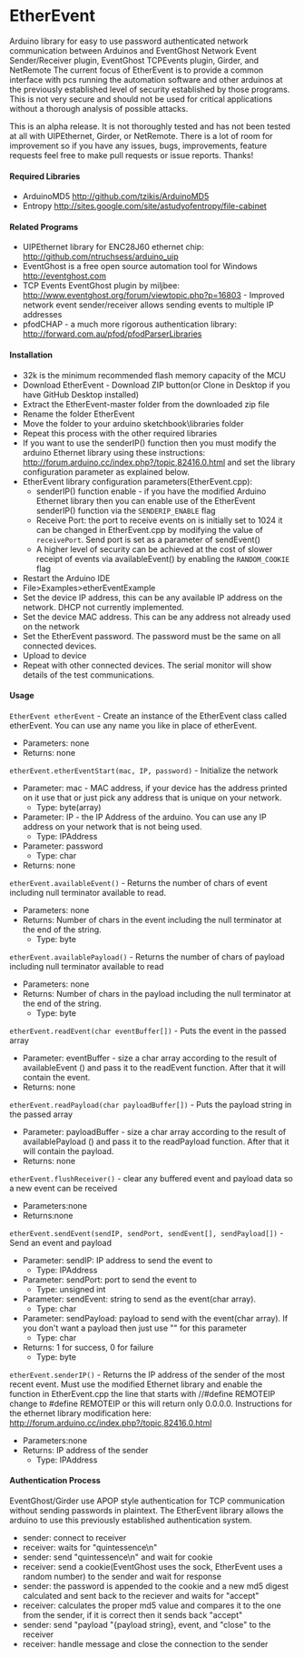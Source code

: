 EtherEvent
==========

Arduino library for easy to use password authenticated network communication between Arduinos and EventGhost Network Event Sender/Receiver plugin, EventGhost TCPEvents plugin, Girder, and NetRemote
The current focus of EtherEvent is to provide a common interface with pcs running the automation software and other arduinos at the previously established level of security established by those programs. This is not very secure and should not be used for critical applications without a thorough analysis of possible attacks.

This is an alpha release. It is not thoroughly tested and has not been tested at all with UIPEthernet, Girder, or NetRemote. There is a lot of room for improvement so if you have any issues, bugs, improvements, feature requests feel free to make pull requests or issue reports. Thanks!

#### Required Libraries
- ArduinoMD5 http://github.com/tzikis/ArduinoMD5
- Entropy http://sites.google.com/site/astudyofentropy/file-cabinet

#### Related Programs
- UIPEthernet library for ENC28J60 ethernet chip: http://github.com/ntruchsess/arduino_uip
- EventGhost is a free open source automation tool for Windows http://eventghost.com
- TCP Events EventGhost plugin by miljbee: http://www.eventghost.org/forum/viewtopic.php?p=16803 - Improved network event sender/receiver allows sending events to multiple IP addresses
- pfodCHAP - a much more rigorous authentication library: http://forward.com.au/pfod/pfodParserLibraries

#### Installation
- 32k is the minimum recommended flash memory capacity of the MCU
- Download EtherEvent - Download ZIP button(or Clone in Desktop if you have GitHub Desktop installed)
- Extract the EtherEvent-master folder from the downloaded zip file
- Rename the folder EtherEvent
- Move the folder to your arduino sketchbook\libraries folder
- Repeat this process with the other required libraries
- If you want to use the senderIP() function then you must modify the arduino Ethernet library using these instructions: http://forum.arduino.cc/index.php?/topic,82416.0.html and set the library configuration parameter as explained below.
- EtherEvent library configuration parameters(EtherEvent.cpp):
  - senderIP() function enable - if you have the modified Arduino Ethernet library then you can enable use of the EtherEvent senderIP() function via the `SENDERIP_ENABLE` flag
  - Receive Port: the port to receive events on is initially set to 1024 it can be changed in EtherEvent.cpp by modifying the value of `receivePort`. Send port is set as a parameter of sendEvent()
  - A higher level of security can be achieved at the cost of slower receipt of events via availableEvent() by enabling the `RANDOM_COOKIE` flag  
- Restart the Arduino IDE
- File>Examples>etherEventExample
- Set the device IP address, this can be any available IP address on the network. DHCP not currently implemented.
- Set the device MAC address. This can be any address not already used on the network
- Set the EtherEvent password. The password must be the same on all connected devices.
- Upload to device
- Repeat with other connected devices. The serial monitor will show details of the test communications.

#### Usage
`EtherEvent etherEvent` - Create an instance of the EtherEvent class called etherEvent. You can use any name you like in place of etherEvent.
- Parameters: none
- Returns: none

`etherEvent.etherEventStart(mac, IP, password)` - Initialize the network
- Parameter: mac - MAC address, if your device has the address printed on it use that or just pick any address that is unique on your network.
  - Type: byte(array)
- Parameter: IP - the IP Address of the arduino. You can use any IP address on your network that is not being used.
  - Type: IPAddress
- Parameter: password
  - Type: char
- Returns: none

`etherEvent.availableEvent()` - Returns the number of chars of event including null terminator available to read.
- Parameters: none
- Returns: Number of chars in the event including the null terminator at the end of the string.
  - Type: byte

`etherEvent.availablePayload()` - Returns the number of chars of payload including null terminator available to read
- Parameters: none
- Returns: Number of chars in the payload including the null terminator at the end of the string.
  - Type: byte

`etherEvent.readEvent(char eventBuffer[])` - Puts the event in the passed array
- Parameter: eventBuffer - size a char array according to the result of availableEvent () and pass it to the readEvent  function. After that it will contain the event.
- Returns: none

`etherEvent.readPayload(char payloadBuffer[])` - Puts the payload string in the passed array
- Parameter: payloadBuffer - size a char array according to the result of availablePayload () and pass it to the readPayload  function. After that it will contain the payload.
- Returns: none   

`etherEvent.flushReceiver()` - clear any buffered event and payload data so a new event can be received
- Parameters:none
- Returns:none

`etherEvent.sendEvent(sendIP, sendPort, sendEvent[], sendPayload[])` - Send an event and payload
- Parameter: sendIP: IP address to send the event to
  - Type: IPAddress
- Parameter: sendPort: port to send the event to
  - Type: unsigned int
- Parameter: sendEvent: string to send as the event(char array).
  - Type: char
- Parameter: sendPayload: payload to send with the event(char array). If you don't want a payload then just use "" for this parameter
  - Type: char
- Returns: 1 for success, 0 for failure
  - Type: byte

`etherEvent.senderIP()` - Returns the IP address of the sender of the most recent event. Must use the modified Ethernet library and enable the function in EtherEvent.cpp the line that starts with //#define REMOTEIP change to #define REMOTEIP or this will return only 0.0.0.0. Instructions for the ethernet library modification here: http://forum.arduino.cc/index.php?/topic,82416.0.html
- Parameters:none
- Returns: IP address of the sender
  - Type: IPAddress


#### Authentication Process
EventGhost/Girder use APOP style authentication for TCP communication without sending passwords in plaintext. The EtherEvent library allows the arduino to use this previously established authentication system.
- sender: connect to receiver
- receiver: waits for "quintessence\n"
- sender: send "quintessence\n" and wait for cookie
- receiver: send a cookie(EventGhost uses the sock, EtherEvent uses a random number) to the sender and wait for response
- sender: the password is appended to the cookie and a new md5 digest calculated and sent back to the reciever and waits for "accept"
- receiver: calculates the proper md5 value and compares it to the one from the sender, if it is correct then it sends back "accept"
- sender: send "payload "{payload string}, event, and "close" to the receiver
- receiver: handle message and close the connection to the sender
